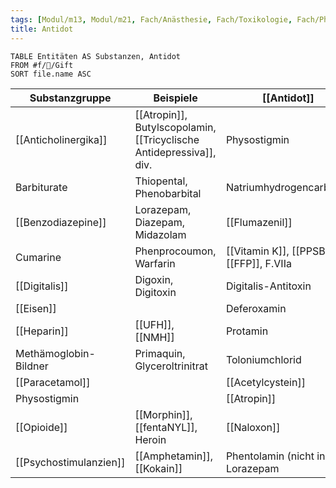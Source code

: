 ```yaml
---
tags: [Modul/m13, Modul/m21, Fach/Anästhesie, Fach/Toxikologie, Fach/Pharmakologie/Medikament/Übergruppe, Art/Intervention]
title: Antidot
---
```

```dataview
TABLE Entitäten AS Substanzen, Antidot
FROM #f/🍄/Gift
SORT file.name ASC
```






| Substanzgruppe        | Beispiele                                          | [[Antidot]]                              |
| --------------------- | -------------------------------------------------- | ---------------------------------------- |
| [[Anticholinergika]]  | [[Atropin]], Butylscopolamin, [[Tricyclische Antidepressiva]], div. | Physostigmin                             |
| Barbiturate           | Thiopental, Phenobarbital                          | Natriumhydrogencarbonat                  |
| [[Benzodiazepine]]    | Lorazepam, Diazepam, Midazolam                     | [[Flumazenil]]                               |
| Cumarine              | Phenprocoumon, Warfarin                            | [[Vitamin K]], [[PPSB]], [[FFP]], F.VIIa |
| [[Digitalis]]         | Digoxin, Digitoxin                                 | Digitalis-Antitoxin                      |
| [[Eisen]]             |                                                    | Deferoxamin                              |
| [[Heparin]]           | [[UFH]], [[NMH]]                                   | Protamin                                 |
| Methämoglobin-Bildner | Primaquin, Glyceroltrinitrat                       | Toloniumchlorid                          |
| [[Paracetamol]]       |                                                    | [[Acetylcystein]]                        |
| Physostigmin          |                                                    | [[Atropin]]                              |
| [[Opioide]]           | [[Morphin]], [[fentaNYL]], Heroin                  | [[Naloxon]]                              |
| [[Psychostimulanzien]]    | [[Amphetamin]], [[Kokain]]                             | Phentolamin (nicht in DE), Lorazepam                                         |


